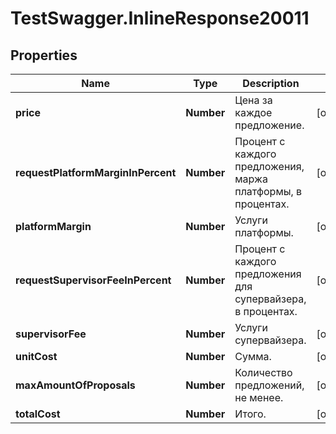 # TestSwagger.InlineResponse20011

## Properties

Name | Type | Description | Notes
------------ | ------------- | ------------- | -------------
**price** | **Number** | Цена за каждое предложение. | [optional] 
**requestPlatformMarginInPercent** | **Number** | Процент с каждого предложения, маржа платформы, в процентах. | [optional] 
**platformMargin** | **Number** | Услуги платформы. | [optional] 
**requestSupervisorFeeInPercent** | **Number** | Процент с каждого предложения для супервайзера, в процентах. | [optional] 
**supervisorFee** | **Number** | Услуги супервайзера. | [optional] 
**unitCost** | **Number** | Сумма. | [optional] 
**maxAmountOfProposals** | **Number** | Количество предложений, не менее. | [optional] 
**totalCost** | **Number** | Итого. | [optional] 


